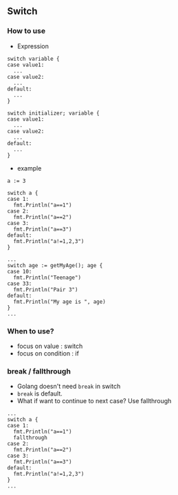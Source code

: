 ## Switch

### How to use
- Expression
```
switch variable {
case value1:
  ...
case value2:
  ...
default:
  ...
}
```
```
switch initializer; variable {
case value1:
  ...
case value2:
  ...
default:
  ...
}
```


- example
```
a := 3

switch a {
case 1:
  fmt.Println("a==1")
case 2:
  fmt.Println("a==2")
case 3:
  fmt.Println("a==3")
default:
  fmt.Println("a!=1,2,3")
}
```
```
...
switch age := getMyAge(); age {
case 10:
  fmt.Println("Teenage")
case 33:
  fmt.Println("Pair 3")
default:
  fmt.Println("My age is ", age)
}
...
```

### When to use?
- focus on value : switch
- focus on condition : if

### break / fallthrough
- Golang doesn't need `break` in switch
- `break` is default.
- What if want to continue to next case? Use fallthrough
```
...
switch a {
case 1:
  fmt.Println("a==1")
  fallthrough
case 2:
  fmt.Println("a==2")
case 3:
  fmt.Println("a==3")
default:
  fmt.Println("a!=1,2,3")
}
...
```